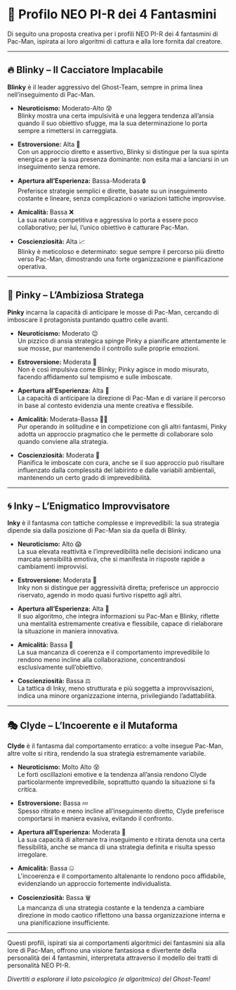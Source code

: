 # 👻 Profilo NEO PI-R dei 4 Fantasmini

Di seguito una proposta creativa per i profili NEO PI-R dei 4 fantasmini di Pac-Man, ispirata ai loro algoritmi di cattura e alla lore fornita dal creatore.

---

## 🔥 Blinky – Il Cacciatore Implacabile

**Blinky** è il leader aggressivo del Ghost-Team, sempre in prima linea nell’inseguimento di Pac-Man.

- **Neuroticismo:** Moderato-Alto 😰  
  Blinky mostra una certa impulsività e una leggera tendenza all’ansia quando il suo obiettivo sfugge, ma la sua determinazione lo porta sempre a rimettersi in carreggiata.
  
- **Estroversione:** Alta 🚀  
  Con un approccio diretto e assertivo, Blinky si distingue per la sua spinta energica e per la sua presenza dominante: non esita mai a lanciarsi in un inseguimento senza remore.

- **Apertura all’Esperienza:** Bassa-Moderata 🔒  
  Preferisce strategie semplici e dirette, basate su un inseguimento costante e lineare, senza complicazioni o variazioni tattiche improvvise.

- **Amicalità:** Bassa ❌  
  La sua natura competitiva e aggressiva lo porta a essere poco collaborativo; per lui, l’unico obiettivo è catturare Pac-Man.

- **Coscienziosità:** Alta 📈  
  Blinky è meticoloso e determinato: segue sempre il percorso più diretto verso Pac-Man, dimostrando una forte organizzazione e pianificazione operativa.

---

## 🎯 Pinky – L’Ambiziosa Stratega

**Pinky** incarna la capacità di anticipare le mosse di Pac-Man, cercando di imboscare il protagonista puntando quattro celle avanti.

- **Neuroticismo:** Moderato 😌  
  Un pizzico di ansia strategica spinge Pinky a pianificare attentamente le sue mosse, pur mantenendo il controllo sulle proprie emozioni.

- **Estroversione:** Moderata 🤝  
  Non è così impulsiva come Blinky; Pinky agisce in modo misurato, facendo affidamento sul tempismo e sulle imboscate.

- **Apertura all’Esperienza:** Alta 🎨  
  La capacità di anticipare la direzione di Pac-Man e di variare il percorso in base al contesto evidenzia una mente creativa e flessibile.

- **Amicalità:** Moderata-Bassa 🤷‍♀️  
  Pur operando in solitudine e in competizione con gli altri fantasmi, Pinky adotta un approccio pragmatico che le permette di collaborare solo quando conviene alla strategia.

- **Coscienziosità:** Moderata 📝  
  Pianifica le imboscate con cura, anche se il suo approccio può risultare influenzato dalla complessità del labirinto e dalle variabili ambientali, mantenendo un certo grado di imprevedibilità.

---

## 🌀 Inky – L’Enigmatico Improvvisatore

**Inky** è il fantasma con tattiche complesse e imprevedibili: la sua strategia dipende sia dalla posizione di Pac-Man sia da quella di Blinky.

- **Neuroticismo:** Alto 😱  
  La sua elevata reattività e l’imprevedibilità nelle decisioni indicano una marcata sensibilità emotiva, che si manifesta in risposte rapide a cambiamenti improvvisi.

- **Estroversione:** Moderata 🤫  
  Inky non si distingue per aggressività diretta; preferisce un approccio riservato, agendo in modo quasi furtivo rispetto agli altri.

- **Apertura all’Esperienza:** Alta 🧠  
  Il suo algoritmo, che integra informazioni su Pac-Man e Blinky, riflette una mentalità estremamente creativa e flessibile, capace di rielaborare la situazione in maniera innovativa.

- **Amicalità:** Bassa 🚫  
  La sua mancanza di coerenza e il comportamento imprevedibile lo rendono meno incline alla collaborazione, concentrandosi esclusivamente sull’obiettivo.

- **Coscienziosità:** Bassa ⚖️  
  La tattica di Inky, meno strutturata e più soggetta a improvvisazioni, indica una minore organizzazione interna, privilegiando l’adattabilità.

---

## 🎭 Clyde – L’Incoerente e il Mutaforma

**Clyde** è il fantasma dal comportamento erratico: a volte insegue Pac-Man, altre volte si ritira, rendendo la sua strategia estremamente variabile.

- **Neuroticismo:** Molto Alto 😵  
  Le forti oscillazioni emotive e la tendenza all’ansia rendono Clyde particolarmente imprevedibile, soprattutto quando la situazione si fa critica.

- **Estroversione:** Bassa 💤  
  Spesso ritirato e meno incline all’inseguimento diretto, Clyde preferisce comportarsi in maniera evasiva, evitando il confronto.

- **Apertura all’Esperienza:** Moderata 🔄  
  La sua capacità di alternare tra inseguimento e ritirata denota una certa flessibilità, anche se manca di una strategia definita e risulta spesso irregolare.

- **Amicalità:** Bassa 🤐  
  L'incoerenza e il comportamento altalenante lo rendono poco affidabile, evidenziando un approccio fortemente individualista.

- **Coscienziosità:** Bassa 🗑  
  La mancanza di una strategia costante e la tendenza a cambiare direzione in modo caotico riflettono una bassa organizzazione interna e una pianificazione insufficiente.

---

Questi profili, ispirati sia ai comportamenti algoritmici dei fantasmini sia alla lore di Pac-Man, offrono una visione fantasiosa e divertente della personalità dei 4 fantasmini, interpretata attraverso il modello dei tratti di personalità NEO PI-R.

*Divertiti a esplorare il lato psicologico (e algoritmico) del Ghost-Team!*

